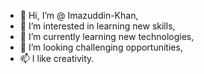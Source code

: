 - 👋 Hi, I’m @ Imazuddin-Khan,
- 👀 I’m interested in learning new skills,
- 🌱 I’m currently learning new technologies,
- 💞️ I’m looking challenging opportunities,
- 📫 I like creativity.

<!---
Imazuddin-Khan/Imazuddin-Khan is a ✨ special ✨ repository because its `README.md` (this file) appears on your GitHub profile.
You can click the Preview link to take a look at your changes.
--->

